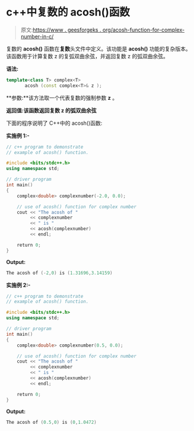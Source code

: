 # c++中复数的 acosh()函数

> 原文:[https://www . geesforgeks . org/acosh-function-for-complex-number-in-c/](https://www.geeksforgeeks.org/acosh-function-for-complex-number-in-c/)

复数的 **acosh()** 函数在**复数**头文件中定义。该功能是 **acosh()** 功能的复杂版本。该函数用于计算复数 z 的复弧双曲余弦，并返回复数 z 的弧双曲余弦。

**语法:**

```cpp
template<class T> complex<T> 
       acosh (const complex<T>& z );

```

**参数:**该方法取一个代表复数的强制参数 **z** 。

**返回值:**该函数返回复数 z 的**弧双曲余弦**

下面的程序说明了 C++中的 acosh()函数:

**实施例 1:-**

```cpp
// c++ program to demonstrate
// example of acosh() function.

#include <bits/stdc++.h>
using namespace std;

// driver program
int main()
{
    complex<double> complexnumber(-2.0, 0.0);

    // use of acosh() function for complex number
    cout << "The acosh of "
         << complexnumber
         << " is "
         << acosh(complexnumber)
         << endl;

    return 0;
}
```

**Output:**

```cpp
The acosh of (-2,0) is (1.31696,3.14159)

```

**实施例 2:-**

```cpp
// c++ program to demonstrate
// example of acosh() function.

#include <bits/stdc++.h>
using namespace std;

// driver program
int main()
{
    complex<double> complexnumber(0.5, 0.0);

    // use of acosh() function for complex number
    cout << "The acosh of "
         << complexnumber
         << " is "
         << acosh(complexnumber)
         << endl;

    return 0;
}
```

**Output:**

```cpp
The acosh of (0.5,0) is (0,1.0472)

```